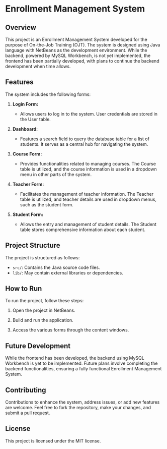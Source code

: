 # Enrollment Management System

## Overview

This project is an Enrollment Management System developed for the purpose of On-the-Job Training (OJT). The system is designed using Java language with NetBeans as the development environment. While the backend, powered by MySQL Workbench, is not yet implemented, the frontend has been partially developed, with plans to continue the backend development when time allows.

## Features

The system includes the following forms:

1. **Login Form:**
   - Allows users to log in to the system. User credentials are stored in the User table.

2. **Dashboard:**
   - Features a search field to query the database table for a list of students. It serves as a central hub for navigating the system.

3. **Course Form:**
   - Provides functionalities related to managing courses. The Course table is utilized, and the course information is used in a dropdown menu in other parts of the system.

4. **Teacher Form:**
   - Facilitates the management of teacher information. The Teacher table is utilized, and teacher details are used in dropdown menus, such as the student form.

5. **Student Form:**
   - Allows the entry and management of student details. The Student table stores comprehensive information about each student.

## Project Structure

The project is structured as follows:

- `src/`: Contains the Java source code files.
- `lib/`: May contain external libraries or dependencies.
  
## How to Run

To run the project, follow these steps:

1. Open the project in NetBeans.

2. Build and run the application.

3. Access the various forms through the content windows.

## Future Development

While the frontend has been developed, the backend using MySQL Workbench is yet to be implemented. Future plans involve completing the backend functionalities, ensuring a fully functional Enrollment Management System.

## Contributing

Contributions to enhance the system, address issues, or add new features are welcome. Feel free to fork the repository, make your changes, and submit a pull request.

## License

This project is licensed under the MIT license.
